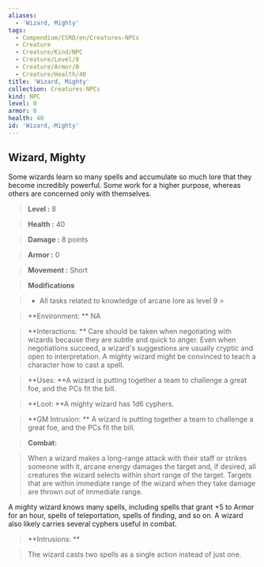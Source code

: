 ```yaml
---
aliases:
  - 'Wizard, Mighty'
tags:
  - Compendium/CSRD/en/Creatures-NPCs
  - Creature
  - Creature/Kind/NPC
  - Creature/Level/8
  - Creature/Armor/0
  - Creature/Health/40
title: 'Wizard, Mighty'
collection: Creatures-NPCs
kind: NPC
level: 8
armor: 0
health: 40
id: 'Wizard,-Mighty'
---
```

## Wizard, Mighty    
Some wizards learn so many spells and accumulate so much lore that they become incredibly powerful. Some work for a higher purpose, whereas others are concerned only with themselves.    
  
    
> **Level :** 8    
> **Health :** 40    
> **Damage :** 8 points    
> **Armor :** 0    
> **Movement :** Short    
> **Modifications**    
>- All tasks related to knowledge of arcane lore as level 9 >  
>    
> **Environment: ** NA    
> **Interactions: ** Care should be taken when negotiating with wizards because they are subtle and quick to anger. Even when negotiations succeed, a wizard's suggestions are usually cryptic and open to interpretation. A mighty wizard might be convinced to teach a character how to cast a spell.    
> **Uses: **A wizard is putting together a team to challenge a great foe, and the PCs fit the bill.    
> **Loot: **A mighty wizard has 1d6 cyphers.    
> **GM Intrusion: ** A wizard is putting together a team to challenge a great foe, and the PCs fit the bill.    
  
> **Combat:**   
> When a wizard makes a long-range attack with their staff or strikes someone with it, arcane energy damages the target and, if desired, all creatures the wizard selects within short range of the target. Targets that are within immediate range of the wizard when they take damage are thrown out of immediate range.  
A mighty wizard knows many spells, including spells that grant +5 to Armor for an hour, spells of teleportation, spells of finding, and so on. A wizard also likely carries several cyphers useful in combat.    
    
  
> **Intrusions: **   
> The wizard casts two spells as a single action instead of just one.    
